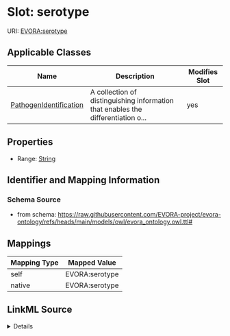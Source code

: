 

# Slot: serotype



URI: [EVORA:serotype](https://raw.githubusercontent.com/EVORA-project/evora-ontology/refs/heads/main/models/owl/evora_ontology.owl.ttl#serotype)



<!-- no inheritance hierarchy -->





## Applicable Classes

| Name | Description | Modifies Slot |
| --- | --- | --- |
| [PathogenIdentification](PathogenIdentification.md) | A collection of distinguishing information that enables the differentiation o... |  yes  |







## Properties

* Range: [String](String.md)





## Identifier and Mapping Information







### Schema Source


* from schema: https://raw.githubusercontent.com/EVORA-project/evora-ontology/refs/heads/main/models/owl/evora_ontology.owl.ttl#




## Mappings

| Mapping Type | Mapped Value |
| ---  | ---  |
| self | EVORA:serotype |
| native | EVORA:serotype |




## LinkML Source

<details>
```yaml
name: serotype
from_schema: https://raw.githubusercontent.com/EVORA-project/evora-ontology/refs/heads/main/models/owl/evora_ontology.owl.ttl#
rank: 1000
alias: serotype
domain_of:
- PathogenIdentification
range: string

```
</details>